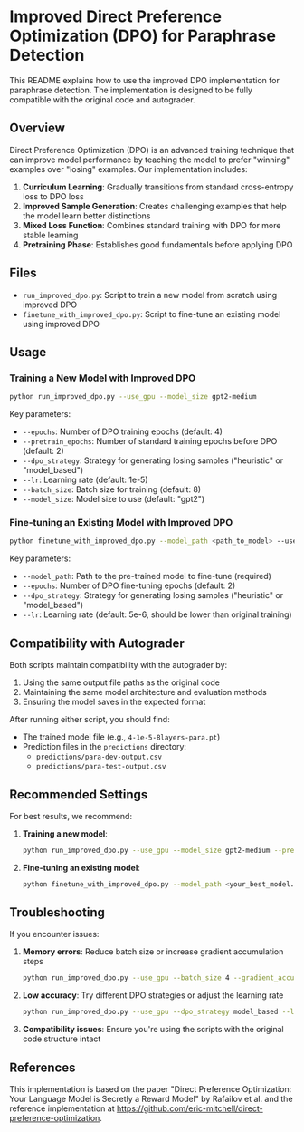 # Improved Direct Preference Optimization (DPO) for Paraphrase Detection

This README explains how to use the improved DPO implementation for paraphrase detection. The implementation is designed to be fully compatible with the original code and autograder.

## Overview

Direct Preference Optimization (DPO) is an advanced training technique that can improve model performance by teaching the model to prefer "winning" examples over "losing" examples. Our implementation includes:

1. **Curriculum Learning**: Gradually transitions from standard cross-entropy loss to DPO loss
2. **Improved Sample Generation**: Creates challenging examples that help the model learn better distinctions
3. **Mixed Loss Function**: Combines standard training with DPO for more stable learning
4. **Pretraining Phase**: Establishes good fundamentals before applying DPO

## Files

- `run_improved_dpo.py`: Script to train a new model from scratch using improved DPO
- `finetune_with_improved_dpo.py`: Script to fine-tune an existing model using improved DPO

## Usage

### Training a New Model with Improved DPO

```bash
python run_improved_dpo.py --use_gpu --model_size gpt2-medium
```

Key parameters:
- `--epochs`: Number of DPO training epochs (default: 4)
- `--pretrain_epochs`: Number of standard training epochs before DPO (default: 2)
- `--dpo_strategy`: Strategy for generating losing samples ("heuristic" or "model_based")
- `--lr`: Learning rate (default: 1e-5)
- `--batch_size`: Batch size for training (default: 8)
- `--model_size`: Model size to use (default: "gpt2")

### Fine-tuning an Existing Model with Improved DPO

```bash
python finetune_with_improved_dpo.py --model_path <path_to_model> --use_gpu
```

Key parameters:
- `--model_path`: Path to the pre-trained model to fine-tune (required)
- `--epochs`: Number of DPO fine-tuning epochs (default: 2)
- `--dpo_strategy`: Strategy for generating losing samples ("heuristic" or "model_based")
- `--lr`: Learning rate (default: 5e-6, should be lower than original training)

## Compatibility with Autograder

Both scripts maintain compatibility with the autograder by:

1. Using the same output file paths as the original code
2. Maintaining the same model architecture and evaluation methods
3. Ensuring the model saves in the expected format

After running either script, you should find:
- The trained model file (e.g., `4-1e-5-8layers-para.pt`)
- Prediction files in the `predictions` directory:
  - `predictions/para-dev-output.csv`
  - `predictions/para-test-output.csv`

## Recommended Settings

For best results, we recommend:

1. **Training a new model**:
   ```bash
   python run_improved_dpo.py --use_gpu --model_size gpt2-medium --pretrain_epochs 3 --epochs 4 --dpo_strategy heuristic --lr 1e-5 --batch_size 8
   ```

2. **Fine-tuning an existing model**:
   ```bash
   python finetune_with_improved_dpo.py --model_path <your_best_model.pt> --use_gpu --epochs 2 --dpo_strategy heuristic --lr 5e-6
   ```

## Troubleshooting

If you encounter issues:

1. **Memory errors**: Reduce batch size or increase gradient accumulation steps
   ```bash
   python run_improved_dpo.py --use_gpu --batch_size 4 --gradient_accumulation_steps 8
   ```

2. **Low accuracy**: Try different DPO strategies or adjust the learning rate
   ```bash
   python run_improved_dpo.py --use_gpu --dpo_strategy model_based --lr 8e-6
   ```

3. **Compatibility issues**: Ensure you're using the scripts with the original code structure intact

## References

This implementation is based on the paper "Direct Preference Optimization: Your Language Model is Secretly a Reward Model" by Rafailov et al. and the reference implementation at https://github.com/eric-mitchell/direct-preference-optimization. 
